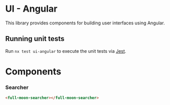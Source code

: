 # UI - Angular

This library provides components for building user interfaces using Angular.

## Running unit tests

Run `nx test ui-angular` to execute the unit tests via [Jest](https://jestjs.io).

# Components

### Searcher

```html
<full-moon-searcher></full-moon-searcher>
```
